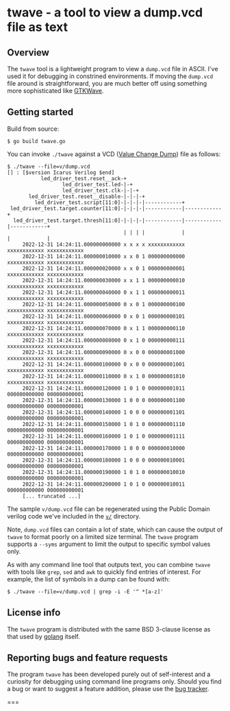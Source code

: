 # twave - a tool to view a dump.vcd file as text

## Overview

The `twave` tool is a lightweight program to view a `dump.vcd` file in
ASCII. I've used it for debugging in constrined environments. If
moving the `dump.vcd` file around is straightforward, you are much
better off using something more sophisticated like
[GTKWave](https://gtkwave.sourceforge.net/).

## Getting started

Build from source:
```
$ go build twave.go
```

You can invoke `./twave` against a VCD ([Value Change
Dump](https://en.wikipedia.org/wiki/Value_change_dump)) file as
follows:
```
$ ./twave --file=v/dump.vcd
[] : [$version Icarus Verilog $end]
           led_driver_test.reset__ack-+
                  led_driver_test.led-|-+
                  led_driver_test.clk-|-|-+
       led_driver_test.reset__disable-|-|-|-+
         led_driver_test.script[11:0]-|-|-|-|------------+
 led_driver_test.target.counter[11:0]-|-|-|-|------------|------------+
  led_driver_test.target.thresh[11:0]-|-|-|-|------------|------------|------------+
                                      | | | |            |            |            |
     2022-12-31 14:24:11.000000000000 x x x x xxxxxxxxxxxx xxxxxxxxxxxx xxxxxxxxxxxx
     2022-12-31 14:24:11.000000010000 x x 0 1 000000000000 xxxxxxxxxxxx xxxxxxxxxxxx
     2022-12-31 14:24:11.000000020000 x x 0 1 000000000001 xxxxxxxxxxxx xxxxxxxxxxxx
     2022-12-31 14:24:11.000000030000 x x 1 1 000000000010 xxxxxxxxxxxx xxxxxxxxxxxx
     2022-12-31 14:24:11.000000040000 0 x 1 1 000000000011 xxxxxxxxxxxx xxxxxxxxxxxx
     2022-12-31 14:24:11.000000050000 0 x 0 1 000000000100 xxxxxxxxxxxx xxxxxxxxxxxx
     2022-12-31 14:24:11.000000060000 0 x 0 1 000000000101 xxxxxxxxxxxx xxxxxxxxxxxx
     2022-12-31 14:24:11.000000070000 0 x 1 1 000000000110 xxxxxxxxxxxx xxxxxxxxxxxx
     2022-12-31 14:24:11.000000080000 0 x 1 0 000000000111 xxxxxxxxxxxx xxxxxxxxxxxx
     2022-12-31 14:24:11.000000090000 0 x 0 0 000000001000 xxxxxxxxxxxx xxxxxxxxxxxx
     2022-12-31 14:24:11.000000100000 0 x 0 0 000000001001 xxxxxxxxxxxx xxxxxxxxxxxx
     2022-12-31 14:24:11.000000110000 0 x 1 0 000000001010 xxxxxxxxxxxx xxxxxxxxxxxx
     2022-12-31 14:24:11.000000120000 1 0 1 0 000000001011 000000000000 000000000001
     2022-12-31 14:24:11.000000130000 1 0 0 0 000000001100 000000000000 000000000001
     2022-12-31 14:24:11.000000140000 1 0 0 0 000000001101 000000000000 000000000001
     2022-12-31 14:24:11.000000150000 1 0 1 0 000000001110 000000000000 000000000001
     2022-12-31 14:24:11.000000160000 1 0 1 0 000000001111 000000000000 000000000001
     2022-12-31 14:24:11.000000170000 1 0 0 0 000000010000 000000000000 000000000001
     2022-12-31 14:24:11.000000180000 1 0 0 0 000000010001 000000000000 000000000001
     2022-12-31 14:24:11.000000190000 1 0 1 0 000000010010 000000000000 000000000001
     2022-12-31 14:24:11.000000200000 1 0 1 0 000000010011 000000000000 000000000001
     [... truncated ...]
```

The sample `v/dump.vcd` file can be regenerated using the Public
Domain verilog code we've included in the [`v/`](v) directory.

Note, `dump.vcd` files can contain a lot of state, which can cause the
output of `twave` to format poorly on a limited size terminal. The
`twave` program supports a `--syms` argument to limit the output to
specific symbol values only.

As with any command line tool that outputs text, you can combine
`twave` with tools like `grep`, `sed` and `awk` to quickly find
entries of interest. For example, the list of symbols in a dump can be
found with:
```
$ ./twave --file=v/dump.vcd | grep -i -E '^ *[a-z]'
```

## License info

The `twave` program is distributed with the same BSD 3-clause license
as that used by [golang](https://golang.org/LICENSE) itself.

## Reporting bugs and feature requests

The program `twave` has been developed purely out of self-interest and
a curiosity for debugging using command line programs only. Should you
find a bug or want to suggest a feature addition, please use the [bug
tracker](https://github.com/tinkerator/twave/issues).


===
